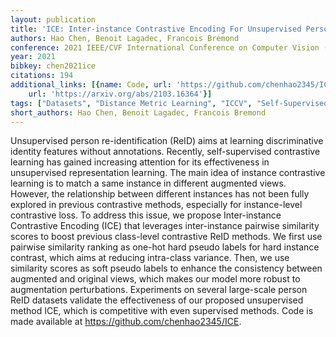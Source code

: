 ```yaml
---
layout: publication
title: 'ICE: Inter-instance Contrastive Encoding For Unsupervised Person Re-identification'
authors: Hao Chen, Benoit Lagadec, Francois Bremond
conference: 2021 IEEE/CVF International Conference on Computer Vision (ICCV)
year: 2021
bibkey: chen2021ice
citations: 194
additional_links: [{name: Code, url: 'https://github.com/chenhao2345/ICE.'}, {name: Paper,
    url: 'https://arxiv.org/abs/2103.16364'}]
tags: ["Datasets", "Distance Metric Learning", "ICCV", "Self-Supervised", "Unsupervised"]
short_authors: Hao Chen, Benoit Lagadec, Francois Bremond
---
```

Unsupervised person re-identification (ReID) aims at learning discriminative
identity features without annotations. Recently, self-supervised contrastive
learning has gained increasing attention for its effectiveness in unsupervised
representation learning. The main idea of instance contrastive learning is to
match a same instance in different augmented views. However, the relationship
between different instances has not been fully explored in previous contrastive
methods, especially for instance-level contrastive loss. To address this issue,
we propose Inter-instance Contrastive Encoding (ICE) that leverages
inter-instance pairwise similarity scores to boost previous class-level
contrastive ReID methods. We first use pairwise similarity ranking as one-hot
hard pseudo labels for hard instance contrast, which aims at reducing
intra-class variance. Then, we use similarity scores as soft pseudo labels to
enhance the consistency between augmented and original views, which makes our
model more robust to augmentation perturbations. Experiments on several
large-scale person ReID datasets validate the effectiveness of our proposed
unsupervised method ICE, which is competitive with even supervised methods.
Code is made available at https://github.com/chenhao2345/ICE.